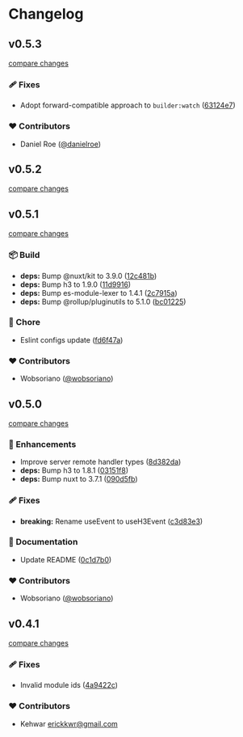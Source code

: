 # Changelog


## v0.5.3

[compare changes](https://github.com/wobsoriano/nuxt-remote-fn/compare/v0.5.2...v0.5.3)

### 🩹 Fixes

- Adopt forward-compatible approach to `builder:watch` ([63124e7](https://github.com/wobsoriano/nuxt-remote-fn/commit/63124e7))

### ❤️ Contributors

- Daniel Roe ([@danielroe](http://github.com/danielroe))

## v0.5.2

[compare changes](https://github.com/wobsoriano/nuxt-remote-fn/compare/v0.5.1...v0.5.2)

## v0.5.1

[compare changes](https://github.com/wobsoriano/nuxt-remote-fn/compare/v0.5.0...v0.5.1)

### 📦 Build

- **deps:** Bump @nuxt/kit to 3.9.0 ([12c481b](https://github.com/wobsoriano/nuxt-remote-fn/commit/12c481b))
- **deps:** Bump h3 to 1.9.0 ([11d9916](https://github.com/wobsoriano/nuxt-remote-fn/commit/11d9916))
- **deps:** Bump es-module-lexer to 1.4.1 ([2c7915a](https://github.com/wobsoriano/nuxt-remote-fn/commit/2c7915a))
- **deps:** Bump @rollup/pluginutils to 5.1.0 ([bc01225](https://github.com/wobsoriano/nuxt-remote-fn/commit/bc01225))

### 🏡 Chore

- Eslint configs update ([fd6f47a](https://github.com/wobsoriano/nuxt-remote-fn/commit/fd6f47a))

### ❤️ Contributors

- Wobsoriano ([@wobsoriano](http://github.com/wobsoriano))

## v0.5.0

[compare changes](https://github.com/wobsoriano/nuxt-remote-fn/compare/v0.4.1...v0.5.0)

### 🚀 Enhancements

- Improve server remote handler types ([8d382da](https://github.com/wobsoriano/nuxt-remote-fn/commit/8d382da))
- **deps:** Bump h3 to 1.8.1 ([03151f8](https://github.com/wobsoriano/nuxt-remote-fn/commit/03151f8))
- **deps:** Bump nuxt to 3.7.1 ([090d5fb](https://github.com/wobsoriano/nuxt-remote-fn/commit/090d5fb))

### 🩹 Fixes

- **breaking:** Rename useEvent to useH3Event ([c3d83e3](https://github.com/wobsoriano/nuxt-remote-fn/commit/c3d83e3))

### 📖 Documentation

- Update README ([0c1d7b0](https://github.com/wobsoriano/nuxt-remote-fn/commit/0c1d7b0))

### ❤️ Contributors

- Wobsoriano ([@wobsoriano](http://github.com/wobsoriano))

## v0.4.1

[compare changes](https://github.com/wobsoriano/nuxt-remote-fn/compare/v0.4.0...v0.4.1)


### 🩹 Fixes

  - Invalid module ids ([4a9422c](https://github.com/wobsoriano/nuxt-remote-fn/commit/4a9422c))

### ❤️  Contributors

- Kehwar <erickkwr@gmail.com>

